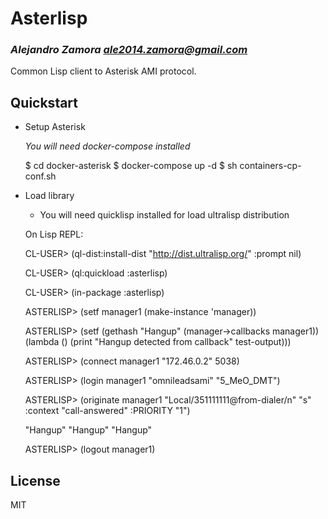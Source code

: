 # Asterlisp
### _Alejandro Zamora <ale2014.zamora@gmail.com>_

Common Lisp client to Asterisk AMI protocol.

## Quickstart

- Setup Asterisk

  *You will need docker-compose installed*

  $ cd docker-asterisk
  $ docker-compose up -d
  $ sh containers-cp-conf.sh

- Load library

  * You will need quicklisp installed for load ultralisp distribution

  On Lisp REPL:

  CL-USER> (ql-dist:install-dist "http://dist.ultralisp.org/" :prompt nil)

  CL-USER> (ql:quickload :asterlisp)

  CL-USER> (in-package :asterlisp)

  ASTERLISP> (setf manager1 (make-instance 'manager))

  ASTERLISP> (setf (gethash "Hangup" (manager->callbacks manager1))
                   (lambda () (print "Hangup detected from callback" test-output)))

  ASTERLISP> (connect manager1 "172.46.0.2" 5038)

  ASTERLISP> (login manager1 "omnileadsami" "5_MeO_DMT")

  ASTERLISP> (originate manager1 "Local/351111111@from-dialer/n" "s"
                        :context "call-answered" :PRIORITY "1")

  "Hangup"
  "Hangup"
  "Hangup"

  ASTERLISP> (logout manager1)

## License

MIT
